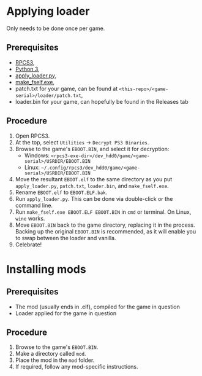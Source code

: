 # Applying loader
Only needs to be done once per game.

## Prerequisites
- [RPCS3](https://rpcs3.net),
- [Python 3](https://www.python.org/downloads/),
- [apply_loader.py](apply_loader.py),
- [make_fself.exe](make_fself.exe),
- patch.txt for your game, can be found at `<this-repo>/<game-serial>/loader/patch.txt`,
- loader.bin for your game, can hopefully be found in the Releases tab

## Procedure
1. Open RPCS3.
2. At the top, select `Utilities` -> `Decrypt PS3 Binaries`.
3. Browse to the game's `EBOOT.BIN`, and select it for decryption:
    - Windows: `<rpcs3-exe-dir>/dev_hdd0/game/<game-serial>/USRDIR/EBOOT.BIN`
    - Linux: `~/.config/rpcs3/dev_hdd0/game/<game-serial>/USRDIR/EBOOT.BIN`
4. Move the resultant `EBOOT.elf` to the same directory as you put `apply_loader.py`, `patch.txt`, `loader.bin`, and `make_fself.exe`.
5. Rename `EBOOT.elf` to `EBOOT.ELF.bak`.
6. Run `apply_loader.py`. This can be done via double-click or the command line.
7. Run `make_fself.exe EBOOT.ELF EBOOT.BIN` in `cmd` or terminal. On Linux, `wine` works.
8. Move `EBOOT.BIN` back to the game directory, replacing it in the process. Backing up the original `EBOOT.BIN` is recommended, as it will enable you to swap between the loader and vanilla.
9. Celebrate!

# Installing mods
## Prerequisites
- The mod (usually ends in .elf), compiled for the game in question
- Loader applied for the game in question

## Procedure
1. Browse to the game's `EBOOT.BIN`.
2. Make a directory called `mod`.
3. Place the mod in the `mod` folder.
4. If required, follow any mod-specific instructions.
